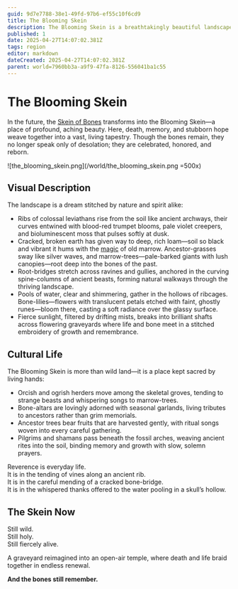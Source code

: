 ```yaml
---
guid: 9d7e7788-38e1-49fd-97b6-ef55c10f6cd9
title: The Blooming Skein
description: The Blooming Skein is a breathtakingly beautiful landscape where life and memory intertwine with the skeletal remains of colossal beasts, creating a sacred and eternally renewing ecosystem.
published: 1
date: 2025-04-27T14:07:02.381Z
tags: region
editor: markdown
dateCreated: 2025-04-27T14:07:02.381Z
parent: world=7960bb3a-a9f9-47fa-8126-556041ba1c55
---
```


# The Blooming Skein

In the future, the [Skein of Bones](/geography/region/skein-of-bones.md) transforms into the Blooming Skein—a place of profound, aching beauty. Here, death, memory, and stubborn hope weave together into a vast, living tapestry. Though the bones remain, they no longer speak only of desolation; they are celebrated, honored, and reborn.

![the_blooming_skein.png](/world/the_blooming_skein.png =500x)

## Visual Description

The landscape is a dream stitched by nature and spirit alike:

- Ribs of colossal leviathans rise from the soil like ancient archways, their curves entwined with blood-red trumpet blooms, pale violet creepers, and bioluminescent moss that pulses softly at dusk.
- Cracked, broken earth has given way to deep, rich loam—soil so black and vibrant it hums with the [magic](/structure/mechanic/magic.md) of old marrow. Ancestor-grasses sway like silver waves, and marrow-trees—pale-barked giants with lush canopies—root deep into the bones of the past.
- Root-bridges stretch across ravines and gullies, anchored in the curving spine-columns of ancient beasts, forming natural walkways through the thriving landscape.
- Pools of water, clear and shimmering, gather in the hollows of ribcages. Bone-lilies—flowers with translucent petals etched with faint, ghostly runes—bloom there, casting a soft radiance over the glassy surface.
- Fierce sunlight, filtered by drifting mists, breaks into brilliant shafts across flowering graveyards where life and bone meet in a stitched embroidery of growth and remembrance.

## Cultural Life

The Blooming Skein is more than wild land—it is a place kept sacred by living hands:

- Orcish and ogrish herders move among the skeletal groves, tending to strange beasts and whispering songs to marrow-trees.
- Bone-altars are lovingly adorned with seasonal garlands, living tributes to ancestors rather than grim memorials.
- Ancestor trees bear fruits that are harvested gently, with ritual songs woven into every careful gathering.
- Pilgrims and shamans pass beneath the fossil arches, weaving ancient rites into the soil, binding memory and growth with slow, solemn prayers.

Reverence is everyday life.  
It is in the tending of vines along an ancient rib.  
It is in the careful mending of a cracked bone-bridge.  
It is in the whispered thanks offered to the water pooling in a skull’s hollow.

## The Skein Now

Still wild.  
Still holy.  
Still fiercely alive.

A graveyard reimagined into an open-air temple, where death and life braid together in endless renewal.

**And the bones still remember.**
